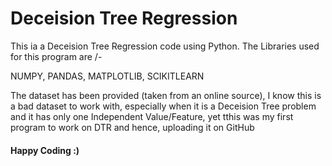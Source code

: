 # Deceision Tree Regression

This ia a Deceision Tree Regression code using Python. The Libraries used for this program are /-

NUMPY, PANDAS, MATPLOTLIB, SCIKITLEARN

The dataset has been provided (taken from an online source), I know this is a bad dataset to work with, especially when it is a 
Deceision Tree problem and it has only one Independent Value/Feature, yet tthis was my first program to work on DTR and hence, 
uploading it on GitHub

#### Happy Coding :)
